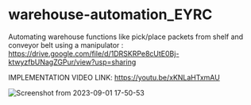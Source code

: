 # warehouse-automation_EYRC
Automating warehouse functions like pick/place packets from shelf and conveyor belt  using a manipulator :
https://drive.google.com/file/d/1DRSKRPe8cUtE0Bj-ktwyzfbUNagZGPur/view?usp=sharing


IMPLEMENTATION VIDEO LINK:   https://youtu.be/xKNLaHTxmAU


![Screenshot from 2023-09-01 17-50-53](https://github.com/kanishksharma123/warehouse-automation_EYRC/assets/89863825/9ec74407-b8da-479a-a5dc-d13a2f77f539)
